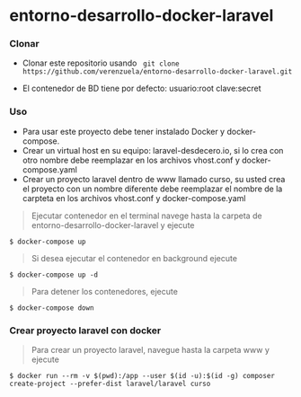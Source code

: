 # entorno-desarrollo-docker-laravel


### Clonar

- Clonar este repositorio usando ` git clone https://github.com/verenzuela/entorno-desarrollo-docker-laravel.git`

- El contenedor de BD tiene por defecto: usuario:root clave:secret

### Uso

- Para usar este proyecto debe tener instalado Docker y docker-compose.
- Crear un virtual host en su equipo: laravel-desdecero.io, si lo crea con otro nombre debe reemplazar en los archivos vhost.conf y docker-compose.yaml
- Crear un proyecto laravel dentro de www llamado curso, su usted crea el proyecto con un nombre diferente debe reemplazar el nombre de la carpteta en los archivos vhost.conf y docker-compose.yaml

> Ejecutar contenedor
> en el terminal navege hasta la carpeta de entorno-desarrollo-docker-laravel y ejecute

```shell
$ docker-compose up
```

> Si desea ejecutar el contenedor en background ejecute

```shell
$ docker-compose up -d
```


> Para detener los contenedores, ejecute

```shell
$ docker-compose down
```


### Crear proyecto laravel con docker
> Para crear un proyecto laravel, navegue hasta la carpeta www y ejecute

```shell
$ docker run --rm -v $(pwd):/app --user $(id -u):$(id -g) composer create-project --prefer-dist laravel/laravel curso
```

